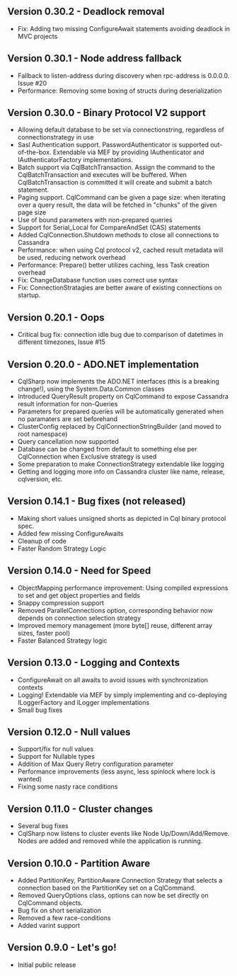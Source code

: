 ## Version 0.30.2 - Deadlock removal
* Fix: Adding two missing ConfigureAwait statements avoiding deadlock in MVC projects

## Version 0.30.1 - Node address fallback
* Fallback to listen-address during discovery when rpc-address is 0.0.0.0. Issue #20
* Performance: Removing some boxing of structs during deserialization

## Version 0.30.0 - Binary Protocol V2 support
* Allowing default database to be set via connectionstring, regardless of connectionstrategy in use
* Sasl Authentication support. PasswordAuthenticator is supported out-of-the-box. Extendable via MEF by providing IAuthenticator and IAuthenticatorFactory implementations.
* Batch support via CqlBatchTransaction. Assign the command to the CqlBatchTransaction and executes will be buffered. When CqlBatchTransaction
is committed it will create and submit a batch statement.
* Paging support. CqlCommand can be given a page size: when iterating over a query result, the data will be fetched in "chunks"
 of the given page size
* Use of bound parameters with non-prepared queries
* Support for Serial_Local for CompareAndSet (CAS) statements
* Added CqlConnection.Shutdown methods to close all connections to Cassandra
* Performance: when using Cql protocol v2, cached result metadata will be used, reducing network overhead
* Performance: Prepare() better utilizes caching, less Task creation overhead
* Fix: ChangeDatabase function uses correct use syntax
* Fix: ConnectionStratagies are better aware of existing connections on startup.

## Version 0.20.1 - Oops
* Critical bug fix: connection idle bug due to comparison of datetimes in different timezones, Issue #15

## Version 0.20.0 - ADO.NET implementation
* CqlSharp now implements the ADO.NET interfaces (this is a breaking change!), using the System.Data.Common classes
* Introduced QueryResult property on CqlCommand to expose Cassandra result information for non-Queries
* Parameters for prepared queries will be automatically generated when no paramaters are set beforehand
* ClusterConfig replaced by CqlConnectionStringBuilder (and moved to root namespace)
* Query cancellation now supported
* Database can be changed from default to something else per CqlConnection when Exclusive strategy is used
* Some preparation to make ConnectionStrategy extendable like logging
* Getting and logging more info on Cassandra cluster like name, release, cqlversion, etc.

## Version 0.14.1 - Bug fixes (not released)
* Making short values unsigned shorts as depicted in Cql binary protocol spec.
* Added few missing ConfigureAwaits
* Cleanup of code
* Faster Random Strategy Logic

## Version 0.14.0 - Need for Speed
* ObjectMapping performance improvement: Using compiled expressions to set and get object properties and fields
* Snappy compression support
* Removed ParallelConnections option, corresponding behavior now depends on connection selection strategy
* Improved memory management (more byte[] reuse, different array sizes, faster pool)
* Faster Balanced Strategy logic

## Version 0.13.0 - Logging and Contexts
* ConfigureAwait on all awaits to avoid issues with synchronization contexts
* Logging! Extendable via MEF by simply implementing and co-deploying ILoggerFactory and ILogger implementations
* Small bug fixes

## Version 0.12.0 - Null values
* Support/fix for null values
* Support for Nullable types
* Addition of Max Query Retry configuration parameter
* Performance improvements (less async, less spinlock where lock is wanted)
* Fixing some nasty race conditions

## Version 0.11.0 - Cluster changes
* Several bug fixes
* CqlSharp now listens to cluster events like Node Up/Down/Add/Remove. Nodes are added and removed while the application is running.

## Version 0.10.0 - Partition Aware
* Added PartitionKey, PartitionAware Connection Strategy that selects a connection based on the PartitionKey set on a CqlCommand.
* Removed QueryOptions class, options can now be set directly on CqlCommand objects.
* Bug fix on short serialization
* Removed a few race-conditions
* Added varint support

## Version 0.9.0 - Let's go!
* Initial public release